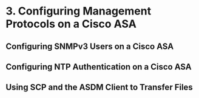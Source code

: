# 3. Configuring Management Protocols on a Cisco ASA

## Configuring SNMPv3 Users on a Cisco ASA

## Configuring NTP Authentication on a Cisco ASA

## Using SCP and the ASDM Client to Transfer Files

